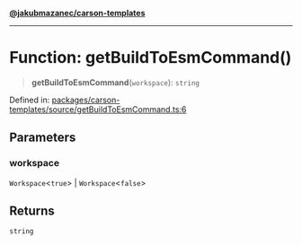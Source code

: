 [**@jakubmazanec/carson-templates**](../README.md)

---

# Function: getBuildToEsmCommand()

> **getBuildToEsmCommand**(`workspace`): `string`

Defined in:
[packages/carson-templates/source/getBuildToEsmCommand.ts:6](https://github.com/jakubmazanec/tools/blob/6fe16df773d5da14c29261ea934e72b3f99fabb7/packages/carson-templates/source/getBuildToEsmCommand.ts#L6)

## Parameters

### workspace

`Workspace`\<`true`\> | `Workspace`\<`false`\>

## Returns

`string`
